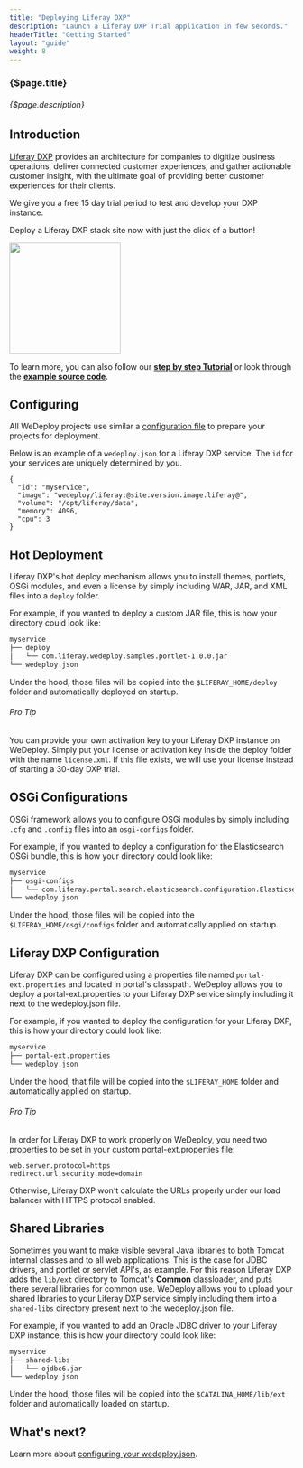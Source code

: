 ```yaml
---
title: "Deploying Liferay DXP"
description: "Launch a Liferay DXP Trial application in few seconds."
headerTitle: "Getting Started"
layout: "guide"
weight: 8
---
```


### {$page.title}

###### {$page.description}

<article id="1">

## Introduction

[Liferay DXP](https://www.liferay.com/digital-experience-platform) provides an architecture for companies to digitize business operations, deliver connected customer experiences, and gather actionable customer insight, with the ultimate goal of providing better customer experiences for their clients.

We give you a free 15 day trial period to test and develop your DXP instance.

Deploy a Liferay DXP stack site now with just the click of a button!

<a href="https://console.wedeploy.com/deploy?repo=https://github.com/wedeploy-examples/liferay-dxp-example" target="_blank">
  <img style="width:197px;" src="https://cdn.wedeploy.com/images/deploy.svg">
</a>

To learn more, you can also follow our **[step by step Tutorial](/tutorials/liferay-dxp/)** or look through the **[example source code](https://github.com/wedeploy-examples/liferay-dxp-example)**.

</article>

<article id="2">

## Configuring

<aside>

All WeDeploy projects use similar a [configuration file](/docs/configure/the-wedeployjson/) to prepare your projects for deployment.

</aside>

Below is an example of a `wedeploy.json` for a Liferay DXP service. The `id` for your services are uniquely determined by you.

```application/json
{
  "id": "myservice",
  "image": "wedeploy/liferay:@site.version.image.liferay@",
  "volume": "/opt/liferay/data",
  "memory": 4096,
  "cpu": 3
}
```

</article>

<article id="3">

## Hot Deployment

Liferay DXP's hot deploy mechanism allows you to install themes, portlets, OSGi modules, and even a license by simply including WAR, JAR, and XML files into a `deploy` folder.

For example, if you wanted to deploy a custom JAR file, this is how your directory could look like:

```xml
myservice
├── deploy
│   └── com.liferay.wedeploy.samples.portlet-1.0.0.jar
└── wedeploy.json
```

Under the hood, those files will be copied into the `$LIFERAY_HOME/deploy` folder and automatically deployed on startup.

<aside>

###### <span class="icon-16-star"></span> Pro Tip

You can provide your own activation key to your Liferay DXP instance on WeDeploy. Simply put your license or activation key inside the deploy folder with the name `license.xml`. If this file exists, we will use your license instead of starting a 30-day DXP trial.

</aside>

</article>

<article id="4">

## OSGi Configurations

OSGi framework allows you to configure OSGi modules by simply including `.cfg` and `.config` files into an `osgi-configs` folder.

For example, if you wanted to deploy a configuration for the Elasticsearch OSGi bundle, this is how your directory could look like:

```xml
myservice
├── osgi-configs
│   └── com.liferay.portal.search.elasticsearch.configuration.ElasticsearchConfiguration.config
└── wedeploy.json
```

Under the hood, those files will be copied into the `$LIFERAY_HOME/osgi/configs` folder and automatically applied on startup.

</article>

<article id="5">

## Liferay DXP Configuration

Liferay DXP can be configured using a properties file named `portal-ext.properties` and located in portal's classpath. WeDeploy allows you to deploy a portal-ext.properties to your Liferay DXP service simply including it next to the wedeploy.json file.

For example, if you wanted to deploy the configuration for your Liferay DXP, this is how your directory could look like:

```xml
myservice
├── portal-ext.properties
└── wedeploy.json
```

Under the hood, that file will be copied into the `$LIFERAY_HOME` folder and automatically applied on startup.

<aside>

###### <span class="icon-16-star"></span> Pro Tip

In order for Liferay DXP to work properly on WeDeploy, you need two properties to be set in your custom portal-ext.properties file:

```properties
web.server.protocol=https
redirect.url.security.mode=domain
```

Otherwise, Liferay DXP won't calculate the URLs properly under our load balancer with HTTPS protocol enabled.

</aside>

</article>

<article id="6">

## Shared Libraries

Sometimes you want to make visible several Java libraries to both Tomcat internal classes and to all web applications. This is the case for JDBC drivers, and portlet or servlet API's, as example. For this reason Liferay DXP adds the `lib/ext` directory to Tomcat's **Common** classloader, and puts there several libraries for common use. WeDeploy allows you to upload your shared libraries to your Liferay DXP service simply including them into a `shared-libs` directory present next to the wedeploy.json file.

For example, if you wanted to add an Oracle JDBC driver to your Liferay DXP instance, this is how your directory could look like:

```xml
myservice
├── shared-libs
│   └── ojdbc6.jar
└── wedeploy.json
```

Under the hood, those files will be copied into the `$CATALINA_HOME/lib/ext` folder and automatically loaded on startup.

</article>

## What's next?

Learn more about [configuring your wedeploy.json](/docs/configure/the-wedeployjson/).
